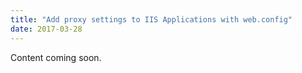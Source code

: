 ```yaml
---
title: "Add proxy settings to IIS Applications with web.config"
date: 2017-03-28
---
```


Content coming soon.
